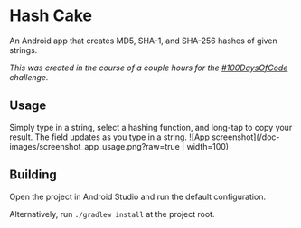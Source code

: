 # Hash Cake
An Android app that creates MD5, SHA-1, and SHA-256 hashes of given strings.

*This was created in the course of a couple hours for the [#100DaysOfCode](https://github.com/TheCraftKid/100-days-of-code)
challenge.*


## Usage
Simply type in a string, select a hashing function, and long-tap to copy 
your result. The field updates as you type in a string.
![App screenshot](/doc-images/screenshot_app_usage.png?raw=true | width=100)


## Building
Open the project in Android Studio and run the default configuration.

Alternatively, run `./gradlew install` at the project root.


